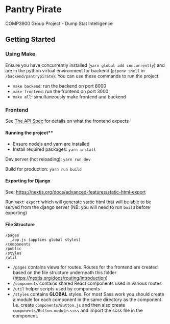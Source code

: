 # Pantry Pirate
COMP3900 Group Project - Dump Stat Intelligence

## Getting Started

### Using Make

Ensure you have concurrently installed (`yarn global add concurrently`) and are in the python virtual environment for backend (`pipenv shell` in `/backend/pantrypirate`). You can use these commands to run the project:

- `make backend`: run the backend on port 8000
- `make frontend`: run the frontend on port 3000
- `make all`: simultaneously make frontend and backend

### Frontend

See [The API Spec](API_SPEC.md) for details on what the frontend expects

#### Running the project**

- Ensure nodejs and yarn are installed
- Install required packages: `yarn install`

Dev server (hot reloading): `yarn run dev`

Build for production: `yarn run build`

#### Exporting for Django

See: https://nextjs.org/docs/advanced-features/static-html-export

Run `next export` which will generate static html that will be able to be served from the django server (NB: you will need to run `build` before exporting)

#### File Structure

```
/pages
  _app.js (applies global styles)
/components
/public
/styles
/util
```


- `/pages` contains views for routes. Routes for the frontend are created based on the file structure underneath this folder (https://nextjs.org/docs/routing/introduction)
- `/components` contains shared React components used in various routes
- `/util` helper scripts used by components
- `/styles` contains **GLOBAL** styles. For most Sass work you should create a module for each component in the same directory as the component. I.e. create `components/Button.js` and then also create `components/Button.module.scss` and import the scss file in the component.

